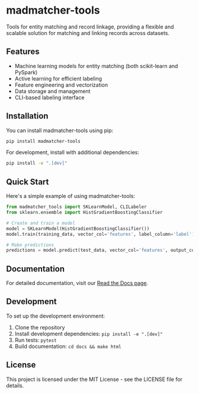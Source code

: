 # madmatcher-tools

Tools for entity matching and record linkage, providing a flexible and scalable solution for matching and linking records across datasets.

## Features

- Machine learning models for entity matching (both scikit-learn and PySpark)
- Active learning for efficient labeling
- Feature engineering and vectorization
- Data storage and management
- CLI-based labeling interface

## Installation

You can install madmatcher-tools using pip:

```bash
pip install madmatcher-tools
```

For development, install with additional dependencies:

```bash
pip install -e ".[dev]"
```

## Quick Start

Here's a simple example of using madmatcher-tools:

```python
from madmatcher_tools import SKLearnModel, CLILabeler
from sklearn.ensemble import HistGradientBoostingClassifier

# Create and train a model
model = SKLearnModel(HistGradientBoostingClassifier())
model.train(training_data, vector_col='features', label_column='label')

# Make predictions
predictions = model.predict(test_data, vector_col='features', output_col='prediction')
```

## Documentation

For detailed documentation, visit our [Read the Docs page](https://madmatcher-tools.readthedocs.io/).

## Development

To set up the development environment:

1. Clone the repository
2. Install development dependencies: `pip install -e ".[dev]"`
3. Run tests: `pytest`
4. Build documentation: `cd docs && make html`

## License

This project is licensed under the MIT License - see the LICENSE file for details.
